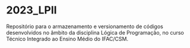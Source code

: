 # 2023_LPII
Repositório para o armazenamento e versionamento de códigos desenvolvidos no âmbito da disciplina Lógica de Programação, no curso Técnico Integrado ao Ensino Médio do IFAC/CSM.

